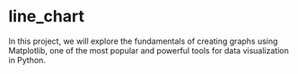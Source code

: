 # line_chart
 In this project, we will explore the fundamentals of creating graphs using Matplotlib, one of the most popular and powerful tools for data visualization in Python.
